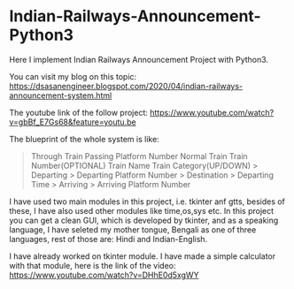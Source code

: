 # Indian-Railways-Announcement-Python3
Here I implement Indian Railways Announcement Project with Python3.

You can visit my blog on this topic:
https://dsasanengineer.blogspot.com/2020/04/indian-railways-announcement-system.html

The youtube link of the follow project:
https://www.youtube.com/watch?v=gbBf_E7Gs68&feature=youtu.be

The blueprint of the whole system is like:
>Through Train
  > Passing Platform Number
> Normal Train
  > Train Number(OPTIONAL)
  > Train Name
  > Train Category(UP/DOWN)
    > Departing
      > Departing Platform Number
      > Destination
      > Departing Time
    > Arriving
      > Arriving Platform Number

I have used two main modules in this project, i.e. tkinter anf gtts, besides of these, I have also used other modules like time,os,sys etc.
In this project you can get a clean GUI, which is developed by tkinter, and as a speaking language, I have seleted my mother tongue, Bengali as one of three languages, rest of those are: Hindi and Indian-English.

I have already worked on tkinter module. I have made a simple calculator with that module, here is the link of the video:
https://www.youtube.com/watch?v=DHhE0d5xgWY
